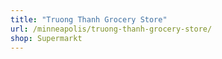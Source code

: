 ```yaml
---
title: "Truong Thanh Grocery Store"
url: /minneapolis/truong-thanh-grocery-store/
shop: Supermarkt
---
```

